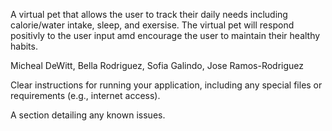 A virtual pet that allows the user to track their daily needs including calorie/water intake, sleep, and exersise. The virtual pet will respond positivly to the user input amd encourage the user to maintain their healthy habits.

Micheal DeWitt, Bella Rodriguez, Sofia Galindo, Jose Ramos-Rodriguez

Clear instructions for running your application, including any special files or requirements (e.g., internet access).

A section detailing any known issues.
